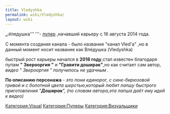 ```yaml
---
title: Vledyshka
permalink: wiki/Vledyshka/
layout: wiki
---
```


**\_ℬ**ледушка''' '''- [пупер](Пуперы "wikilink") ,начавший карьеру с 16
августа 2014 года.

С момента создания канала - было название "канал Vled'a" ,но в данный
момент носит название как Влéдушка (Vledyshka)

быстрый рост карьеры начался в **2016 году**,стал известен благодаря
пупам **" Зверооргия "** и **"Гравити доширак"**,но как считает сам
автор, *видео " Зверооргия " получилось не удачным .*

**По описанию персонажа** - *это пони единорог, с сине-бирюзовой гривой
и с болотной цвета шерстью*,*который любит лапшу быстрого приготовления
"**Доширак**", (по словам автора,эта лапша даёт ему идей к видео)*

[Категория:Visual](Категория:Visual "wikilink")
[Категория:Пуперы](Категория:Пуперы "wikilink")
[Категория:Визуальщики](Категория:Визуальщики "wikilink")

